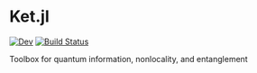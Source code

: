 # Ket.jl

[![Dev](https://img.shields.io/badge/docs-dev-blue.svg)](https://araujoms.github.io/Ket.jl/dev/)
[![Build Status](https://github.com/araujoms/Ket.jl/actions/workflows/CI.yml/badge.svg?branch=main)](https://github.com/araujoms/Ket.jl/actions/workflows/CI.yml?query=branch%3Amain)

Toolbox for quantum information, nonlocality, and entanglement
